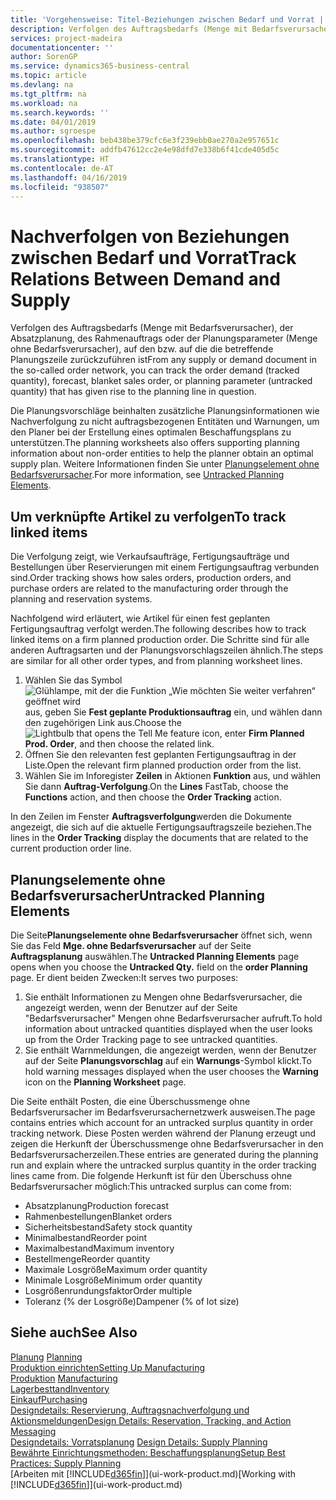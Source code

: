 ```yaml
---
title: 'Vorgehensweise: Titel-Beziehungen zwischen Bedarf und Vorrat | Microsoft Docs'
description: Verfolgen des Auftragsbedarfs (Menge mit Bedarfsverursacher), der Absatzplanung, des Rahmenauftrags oder der Planungsparameter (Menge ohne Bedarfsverursacher), auf den bzw. auf die die betreffende Planungszeile zurückzuführen ist
services: project-madeira
documentationcenter: ''
author: SorenGP
ms.service: dynamics365-business-central
ms.topic: article
ms.devlang: na
ms.tgt_pltfrm: na
ms.workload: na
ms.search.keywords: ''
ms.date: 04/01/2019
ms.author: sgroespe
ms.openlocfilehash: beb438be379cfc6e3f239ebb0ae270a2e957651c
ms.sourcegitcommit: addfb47612cc2e4e98dfd7e338b6f41cde405d5c
ms.translationtype: HT
ms.contentlocale: de-AT
ms.lasthandoff: 04/16/2019
ms.locfileid: "938507"
---
```

# <a name="track-relations-between-demand-and-supply"></a><span data-ttu-id="c0d56-103">Nachverfolgen von Beziehungen zwischen Bedarf und Vorrat</span><span class="sxs-lookup"><span data-stu-id="c0d56-103">Track Relations Between Demand and Supply</span></span>
<span data-ttu-id="c0d56-104">Verfolgen des Auftragsbedarfs (Menge mit Bedarfsverursacher), der Absatzplanung, des Rahmenauftrags oder der Planungsparameter (Menge ohne Bedarfsverursacher), auf den bzw. auf die die betreffende Planungszeile zurückzuführen ist</span><span class="sxs-lookup"><span data-stu-id="c0d56-104">From any supply or demand document in the so-called order network, you can track the order demand (tracked quantity), forecast, blanket sales order, or planning parameter (untracked quantity) that has given rise to the planning line in question.</span></span>

<span data-ttu-id="c0d56-105">Die Planungsvorschläge beinhalten zusätzliche Planungsinformationen wie  Nachverfolgung zu nicht auftragsbezogenen Entitäten und  Warnungen, um den Planer bei der Erstellung eines optimalen Beschaffungsplans zu unterstützen.</span><span class="sxs-lookup"><span data-stu-id="c0d56-105">The planning worksheets also offers supporting planning information about non-order entities to help the planner obtain an optimal supply plan.</span></span> <span data-ttu-id="c0d56-106">Weitere Informationen finden Sie unter [Planungselement ohne Bedarfsverursacher](production-how-track-demand-supply.md#untracked-planning-elements).</span><span class="sxs-lookup"><span data-stu-id="c0d56-106">For more information, see [Untracked Planning Elements](production-how-track-demand-supply.md#untracked-planning-elements).</span></span>

## <a name="to-track-linked-items"></a><span data-ttu-id="c0d56-107">Um verknüpfte Artikel zu verfolgen</span><span class="sxs-lookup"><span data-stu-id="c0d56-107">To track linked items</span></span>
<span data-ttu-id="c0d56-108">Die Verfolgung zeigt, wie Verkaufsaufträge, Fertigungsaufträge und Bestellungen über Reservierungen mit einem Fertigungsauftrag verbunden sind.</span><span class="sxs-lookup"><span data-stu-id="c0d56-108">Order tracking shows how sales orders, production orders, and purchase orders are related to the manufacturing order through the planning and reservation systems.</span></span>

<span data-ttu-id="c0d56-109">Nachfolgend wird erläutert, wie Artikel für einen fest geplanten Fertigungsauftrag verfolgt werden.</span><span class="sxs-lookup"><span data-stu-id="c0d56-109">The following describes how to track linked items on a firm planned production order.</span></span> <span data-ttu-id="c0d56-110">Die Schritte sind für alle anderen Auftragsarten und der Planungsvorschlagszeilen ähnlich.</span><span class="sxs-lookup"><span data-stu-id="c0d56-110">The steps are similar for all other order types, and from planning worksheet lines.</span></span>

1. <span data-ttu-id="c0d56-111">Wählen Sie das Symbol ![Glühlampe, mit der die Funktion „Wie möchten Sie weiter verfahren“ geöffnet wird](media/ui-search/search_small.png "Wie möchten Sie weiter verfahren?") aus, geben Sie **Fest geplante Produktionsauftrag** ein, und wählen dann den zugehörigen Link aus.</span><span class="sxs-lookup"><span data-stu-id="c0d56-111">Choose the ![Lightbulb that opens the Tell Me feature](media/ui-search/search_small.png "Tell me what you want to do") icon, enter **Firm Planned Prod. Order**, and then choose the related link.</span></span>
2. <span data-ttu-id="c0d56-112">Öffnen Sie den relevanten fest geplanten Fertigungsauftrag in der Liste.</span><span class="sxs-lookup"><span data-stu-id="c0d56-112">Open the relevant firm planned production order from the list.</span></span>
3. <span data-ttu-id="c0d56-113">Wählen Sie im Inforegister **Zeilen** in Aktionen **Funktion** aus, und wählen Sie dann **Auftrag-Verfolgung**.</span><span class="sxs-lookup"><span data-stu-id="c0d56-113">On the **Lines** FastTab, choose the **Functions** action, and then choose the **Order Tracking** action.</span></span>

<span data-ttu-id="c0d56-114">In den Zeilen im Fenster  **Auftragsverfolgung**werden die Dokumente angezeigt, die sich auf die aktuelle Fertigungsauftragszeile beziehen.</span><span class="sxs-lookup"><span data-stu-id="c0d56-114">The lines in the **Order Tracking** display the documents that are related to the current production order line.</span></span>

## <a name="untracked-planning-elements"></a><span data-ttu-id="c0d56-115">Planungselemente ohne Bedarfsverursacher</span><span class="sxs-lookup"><span data-stu-id="c0d56-115">Untracked Planning Elements</span></span>
<span data-ttu-id="c0d56-116">Die Seite**Planungselemente ohne Bedarfsverursacher** öffnet sich, wenn Sie das Feld **Mge. ohne Bedarfsverursacher** auf der Seite **Auftragsplanung** auswählen.</span><span class="sxs-lookup"><span data-stu-id="c0d56-116">The **Untracked Planning Elements** page opens when you choose the **Untracked Qty.** field on the **order Planning** page.</span></span> <span data-ttu-id="c0d56-117">Er dient beiden Zwecken:</span><span class="sxs-lookup"><span data-stu-id="c0d56-117">It serves two purposes:</span></span>

1. <span data-ttu-id="c0d56-118">Sie enthält Informationen zu Mengen ohne Bedarfsverursacher, die angezeigt werden, wenn der Benutzer auf der Seite "Bedarfsverursacher" Mengen ohne Bedarfsverursacher aufruft.</span><span class="sxs-lookup"><span data-stu-id="c0d56-118">To hold information about untracked quantities displayed when the user looks up from the Order Tracking page to see untracked quantities.</span></span>
2. <span data-ttu-id="c0d56-119">Sie enthält Warnmeldungen, die angezeigt werden, wenn der Benutzer auf der Seite **Planungsvorschlag** auf ein **Warnungs**-Symbol klickt.</span><span class="sxs-lookup"><span data-stu-id="c0d56-119">To hold warning messages displayed when the user chooses the **Warning** icon on the **Planning Worksheet** page.</span></span>

<span data-ttu-id="c0d56-120">Die Seite enthält Posten, die eine Überschussmenge ohne Bedarfsverursacher im Bedarfsverursachernetzwerk ausweisen.</span><span class="sxs-lookup"><span data-stu-id="c0d56-120">The page contains entries which account for an untracked surplus quantity in order tracking network.</span></span> <span data-ttu-id="c0d56-121">Diese Posten werden während der Planung erzeugt und zeigen die Herkunft der Überschussmenge ohne Bedarfsverursacher in den Bedarfsverursacherzeilen.</span><span class="sxs-lookup"><span data-stu-id="c0d56-121">These entries are generated during the planning run and explain where the untracked surplus quantity in the order tracking lines came from.</span></span> <span data-ttu-id="c0d56-122">Die folgende Herkunft ist für den Überschuss ohne Bedarfsverursacher möglich:</span><span class="sxs-lookup"><span data-stu-id="c0d56-122">This untracked surplus can come from:</span></span>

- <span data-ttu-id="c0d56-123">Absatzplanung</span><span class="sxs-lookup"><span data-stu-id="c0d56-123">Production forecast</span></span>
- <span data-ttu-id="c0d56-124">Rahmenbestellungen</span><span class="sxs-lookup"><span data-stu-id="c0d56-124">Blanket orders</span></span>
- <span data-ttu-id="c0d56-125">Sicherheitsbestand</span><span class="sxs-lookup"><span data-stu-id="c0d56-125">Safety stock quantity</span></span>
- <span data-ttu-id="c0d56-126">Minimalbestand</span><span class="sxs-lookup"><span data-stu-id="c0d56-126">Reorder point</span></span>
- <span data-ttu-id="c0d56-127">Maximalbestand</span><span class="sxs-lookup"><span data-stu-id="c0d56-127">Maximum inventory</span></span>
- <span data-ttu-id="c0d56-128">Bestellmenge</span><span class="sxs-lookup"><span data-stu-id="c0d56-128">Reorder quantity</span></span>
- <span data-ttu-id="c0d56-129">Maximale Losgröße</span><span class="sxs-lookup"><span data-stu-id="c0d56-129">Maximum order quantity</span></span>
- <span data-ttu-id="c0d56-130">Minimale Losgröße</span><span class="sxs-lookup"><span data-stu-id="c0d56-130">Minimum order quantity</span></span>
- <span data-ttu-id="c0d56-131">Losgrößenrundungsfaktor</span><span class="sxs-lookup"><span data-stu-id="c0d56-131">Order multiple</span></span>
- <span data-ttu-id="c0d56-132">Toleranz (% der Losgröße)</span><span class="sxs-lookup"><span data-stu-id="c0d56-132">Dampener (% of lot size)</span></span>

## <a name="see-also"></a><span data-ttu-id="c0d56-133">Siehe auch</span><span class="sxs-lookup"><span data-stu-id="c0d56-133">See Also</span></span>  
<span data-ttu-id="c0d56-134">[Planung](production-planning.md) </span><span class="sxs-lookup"><span data-stu-id="c0d56-134">[Planning](production-planning.md) </span></span>  
[<span data-ttu-id="c0d56-135">Produktion einrichten</span><span class="sxs-lookup"><span data-stu-id="c0d56-135">Setting Up Manufacturing</span></span>](production-configure-production-processes.md)  
<span data-ttu-id="c0d56-136">[Produktion](production-manage-manufacturing.md)  </span><span class="sxs-lookup"><span data-stu-id="c0d56-136">[Manufacturing](production-manage-manufacturing.md)  </span></span>  
[<span data-ttu-id="c0d56-137">Lagerbesttand</span><span class="sxs-lookup"><span data-stu-id="c0d56-137">Inventory</span></span>](inventory-manage-inventory.md)  
[<span data-ttu-id="c0d56-138">Einkauf</span><span class="sxs-lookup"><span data-stu-id="c0d56-138">Purchasing</span></span>](purchasing-manage-purchasing.md)  
[<span data-ttu-id="c0d56-139">Designdetails: Reservierung, Auftragsnachverfolgung und Aktionsmeldungen</span><span class="sxs-lookup"><span data-stu-id="c0d56-139">Design Details: Reservation, Tracking, and Action Messaging</span></span>](design-details-reservation-order-tracking-and-action-messaging.md)  
<span data-ttu-id="c0d56-140">[Designdetails: Vorratsplanung](design-details-supply-planning.md) </span><span class="sxs-lookup"><span data-stu-id="c0d56-140">[Design Details: Supply Planning](design-details-supply-planning.md) </span></span>  
[<span data-ttu-id="c0d56-141">Bewährte Einrichtungsmethoden: Beschaffungsplanung</span><span class="sxs-lookup"><span data-stu-id="c0d56-141">Setup Best Practices: Supply Planning</span></span>](setup-best-practices-supply-planning.md)  
<span data-ttu-id="c0d56-142">[Arbeiten mit [!INCLUDE[d365fin](includes/d365fin_md.md)]](ui-work-product.md)</span><span class="sxs-lookup"><span data-stu-id="c0d56-142">[Working with [!INCLUDE[d365fin](includes/d365fin_md.md)]](ui-work-product.md)</span></span>

